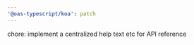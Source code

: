 ```yaml
---
'@oas-typescript/koa': patch
---
```


chore: implement a centralized help text etc for API reference
